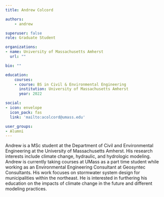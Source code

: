 ```yaml
---
title: Andrew Colcord

authors:
    - andrew

superuser: false
role: Graduate Student

organizations:
- name: University of Massachusetts Amherst
  url: ""

bio: ""

education:
    courses:
    - course: BS in Civil & Environmental Engineering
      institution: University of Massachusetts Amherst
      year: 2022

social:
- icon: envelope
  icon_pack: fas
  link: 'mailto:acolcord@umass.edu'

user_groups:
- Alumni
---
```


Andrew is a MSc student at the Department of Civil and Environmental Engineering
at the University of Massachusetts Amherst. His research interests include climate change,
hydraulic, and hydrologic modeling. Andrew is currently taking courses at UMass as a part time
student while working as an Environmental Engineering Consultant at Geosyntec Consultants.
His work focuses on stormwater system design for municipalities within the northeast. He is
interested in furthering his education on the impacts of climate change in the future and
different modeling practices.

